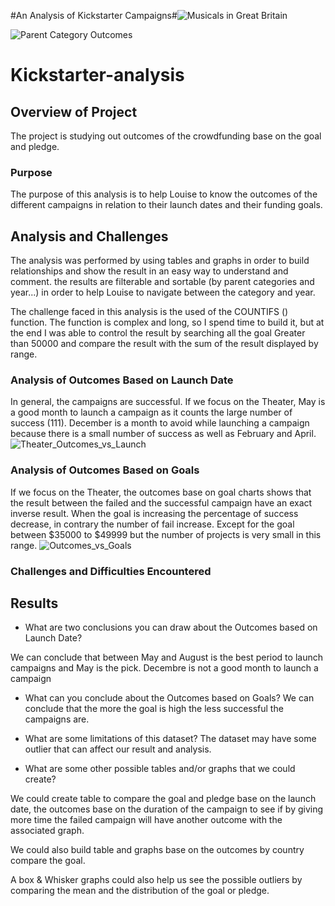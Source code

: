 #An Analysis of Kickstarter Campaigns#![Musicals in Great Britain](https://user-images.githubusercontent.com/89410157/130494548-60c4a18b-a7b7-4b91-abae-bec16f1b49d8.png)

![Parent Category Outcomes](https://user-images.githubusercontent.com/89410157/130493769-a37f9741-17ca-45ce-ab0c-2639f0c8b436.png)


# Kickstarter-analysis

## Overview of Project
The project is studying out outcomes of the crowdfunding base on the goal and pledge. 

### Purpose
The purpose of this analysis is to help Louise to know the outcomes of the different campaigns in relation to their launch dates and their funding goals.

## Analysis and Challenges
The analysis was performed by using tables and graphs in order to build relationships and show the result in an easy way to understand and comment. the results are filterable and sortable (by parent categories and year...) in order to help Louise to navigate between the category and year.

The challenge faced in this analysis is the used of the COUNTIFS () function. The function is complex and long, so I spend time to build it, but at the end I was able to control the result by searching all the goal Greater than 50000 and compare the result with the sum of the result displayed by range.  
  
### Analysis of Outcomes Based on Launch Date

In general, the campaigns are successful. If we focus on the Theater, May is a good month to launch a campaign as it counts the large number of success (111). December is a month to avoid while launching a campaign because there is a small number of success as well as February and April.![Theater_Outcomes_vs_Launch](https://user-images.githubusercontent.com/89410157/130670038-3b6747c8-c5dd-4b33-8847-0b6449a4596d.png)

### Analysis of Outcomes Based on Goals

If we focus on the Theater, the outcomes base on goal charts shows that the result between the failed and the successful campaign have an exact inverse result. When the goal is increasing the percentage of success decrease, in contrary the number of fail increase.
Except for the goal between $35000 to $49999 but the number of projects is very small in this range. 
![Outcomes_vs_Goals](https://user-images.githubusercontent.com/89410157/130670099-8aa4fef2-2358-4ba2-b182-d2493f725dc3.png)

### Challenges and Difficulties Encountered

## Results
- What are two conclusions you can draw about the Outcomes based on Launch Date?

We can conclude that between May and August is the best period to launch campaigns and May is the pick.
Decembre is not a good month to launch a campaign  

- What can you conclude about the Outcomes based on Goals?
We can conclude that the more the goal is high the less successful the campaigns are. 

- What are some limitations of this dataset?
The dataset may have some outlier that can affect our result and analysis.   
- What are some other possible tables and/or graphs that we could create?

We could create table to compare the goal and pledge base on the launch date, the outcomes base on the duration of the campaign to see if by giving more time the failed campaign will have another outcome with the associated graph. 

We could also build table and graphs base on the outcomes by country compare the goal.

A box & Whisker graphs could also help us see the possible outliers by comparing the mean and the distribution of the goal or pledge.


